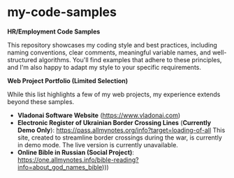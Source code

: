 # my-code-samples

**HR/Employment Code Samples**

This repository showcases my coding style and best practices, including naming conventions, clear comments, meaningful variable names, and well-structured algorithms. You'll find examples that adhere to these principles, and I'm also happy to adapt my style to your specific requirements.

**Web Project Portfolio (Limited Selection)**

While this list highlights a few of my web projects, my experience extends beyond these samples.

* **Vladonai Software Website** (https://www.vladonai.com)
* **Electronic Register of Ukrainian Border Crossing Lines** (**Currently Demo Only**): https://pass.allmynotes.org/info?target=loading-of-all This site, created to streamline border crossings during the war, is currently in demo mode. The live version is currently unavailable.
* **Online Bible in Russian (Social Project)**: https://one.allmynotes.info/bible-reading?info=about_god_names_bible)))
